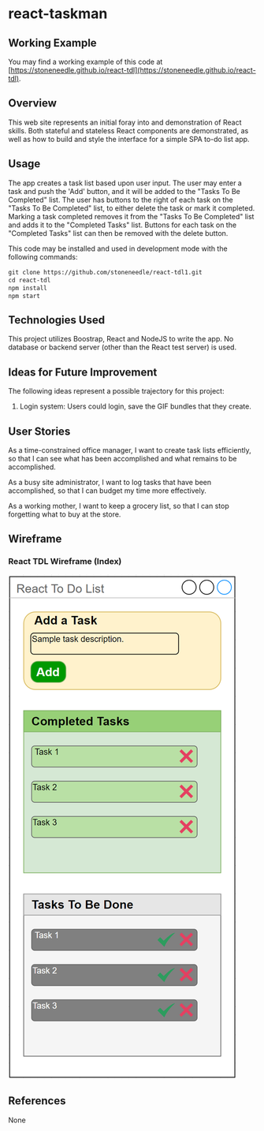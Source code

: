 # react-taskman

## Working Example

You may find a working example of this code at [https://stoneneedle.github.io/react-tdl](https://stoneneedle.github.io/react-tdl).

## Overview

This web site represents an initial foray into and demonstration of React skills. Both stateful and stateless React components are demonstrated, as well as how to build and style the interface for a simple SPA to-do list app.

## Usage

The app creates a task list based upon user input. The user may enter a task and push the 'Add' button, and it will be added to the "Tasks To Be Completed" list. The user has buttons to the right of each task on the "Tasks To Be Completed" list, to either delete the task or mark it completed. Marking a task completed removes it from the "Tasks To Be Completed" list and adds it to the "Completed Tasks" list. Buttons for each task on the "Completed Tasks" list can then be removed with the delete button.

This code may be installed and used in development mode with the following commands:

```
git clone https://github.com/stoneneedle/react-tdl1.git
cd react-tdl
npm install
npm start
```

## Technologies Used

This project utilizes Boostrap, React and NodeJS to write the app. No database or backend server (other than the React test server) is used.

## Ideas for Future Improvement

The following ideas represent a possible trajectory for this project:

1. Login system: Users could login, save the GIF bundles that they create.

## User Stories

As a time-constrained office manager, I want to create task lists efficiently, so that I can see what has been accomplished and what remains to be accomplished.

As a busy site administrator, I want to log tasks that have been accomplished, so that I can budget my time more effectively.

As a working mother, I want to keep a grocery list, so that I can stop forgetting what to buy at the store.

## Wireframe

### React TDL Wireframe (Index)

![React TDL Wireframe](https://github.com/stoneneedle/react-tdl1/blob/main/src/img/Project3ReactTDLWireframe2.png?raw=true "React TDL Index Site Wireframe")

## References

None
